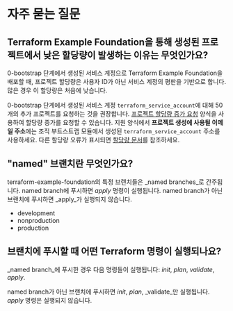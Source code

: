 # 자주 묻는 질문

## Terraform Example Foundation을 통해 생성된 프로젝트에서 낮은 할당량이 발생하는 이유는 무엇인가요?

0-bootstrap 단계에서 생성된 서비스 계정으로 Terraform Example Foundation을 배포할 때,
프로젝트 할당량은 사용자 ID가 아닌 서비스 계정의 평판을 기반으로 합니다.
많은 경우 이 할당량은 처음에 낮습니다.

0-bootstrap 단계에서 생성된 서비스 계정 `terraform_service_account`에 대해 50개의 추가 프로젝트를 요청하는 것을 권장합니다.
[프로젝트 할당량 증가 요청](https://support.google.com/code/contact/project_quota_increase) 양식을 사용하여 할당량 증가를 요청할 수 있습니다.
지원 양식에서 **프로젝트 생성에 사용될 이메일 주소**에는 조직 부트스트랩 모듈에서 생성된 `terraform_service_account` 주소를 사용하세요.
다른 할당량 오류가 표시되면 [할당량 문서](https://cloud.google.com/docs/quota)를 참조하세요.

## "named" 브랜치란 무엇인가요?

terraform-example-foundation의 특정 브랜치들은
_named branches_로 간주됩니다. named branch에 푸시하면 _apply_ 명령이
실행됩니다. named branch가 아닌 브랜치에 푸시하면 _apply_가 실행되지 않습니다.

* development
* nonproduction
* production

## 브랜치에 푸시할 때 어떤 Terraform 명령이 실행되나요?

_named branch_에 푸시한 경우 다음 명령들이 실행됩니다: _init_, _plan_, _validate_, _apply_.

named branch가 아닌 브랜치에 푸시하면 _init_, _plan_, _validate_만 실행됩니다.
_apply_ 명령은 실행되지 않습니다.
